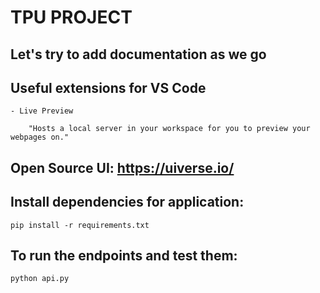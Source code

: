 # TPU PROJECT

## Let's try to add documentation as we go

## Useful extensions for VS Code
    - Live Preview

        "Hosts a local server in your workspace for you to preview your webpages on."

## Open Source UI: https://uiverse.io/

## Install dependencies for application:
    pip install -r requirements.txt

## To run the endpoints and test them:
    python api.py
